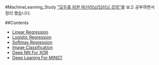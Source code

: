 #MachineLearning_Study
["모두를 위한 머신러닝/딥러닝 강의"](http://hunkim.github.io/ml/)를 보고 공부하면서 정리 했습니다.<br>

##Contents
- [Linear Regression](https://github.com/y0ubat/MachineLearning_Study/tree/master/01%20-%20Linear%20Regression)
- [Logistic Regression](https://github.com/y0ubat/MachineLearning_Study/tree/master/02%20-%20Logistic%20Classification)
- [Softmax Regression](https://github.com/y0ubat/MachineLearning_Study/tree/master/03%20-%20Softmax%20Classification)
- [Image Classification](https://github.com/y0ubat/MachineLearning_Study/tree/master/04%20-%20Image%20Classification%0A)
- [Deep NN For XOR](https://github.com/y0ubat/MachineLearning_Study/tree/master/05%20-%20Deep%20NN%20For%20XOR)
- [Deep Leaning For MINST](https://github.com/y0ubat/MachineLearning_Study/tree/master/06%20-%20Deep%20Learning%20For%20MNIST)
